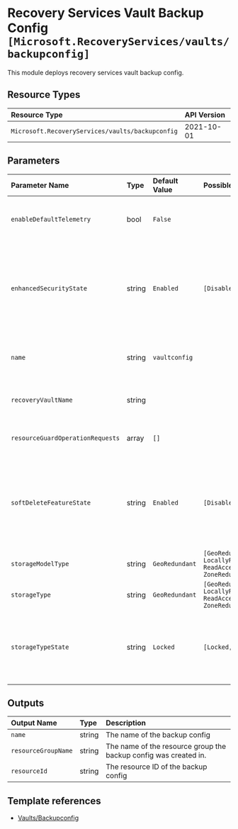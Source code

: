 # Recovery Services Vault Backup Config `[Microsoft.RecoveryServices/vaults/backupconfig]`

This module deploys recovery services vault backup config.

## Resource Types

| Resource Type | API Version |
| :-- | :-- |
| `Microsoft.RecoveryServices/vaults/backupconfig` | 2021-10-01 |

## Parameters

| Parameter Name | Type | Default Value | Possible Values | Description |
| :-- | :-- | :-- | :-- | :-- |
| `enableDefaultTelemetry` | bool | `False` |  | Optional. Enable telemetry via the Customer Usage Attribution ID (GUID). |
| `enhancedSecurityState` | string | `Enabled` | `[Disabled, Enabled]` | Optional. Enable this setting to protect hybrid backups against accidental deletes and add additional layer of authentication for critical operations. |
| `name` | string | `vaultconfig` |  | Optional. Name of the Azure Recovery Service Vault Backup Policy |
| `recoveryVaultName` | string |  |  | Required. Name of the Azure Recovery Service Vault |
| `resourceGuardOperationRequests` | array | `[]` |  | Optional. ResourceGuard Operation Requests |
| `softDeleteFeatureState` | string | `Enabled` | `[Disabled, Enabled]` | Optional. Enable this setting to protect backup data for Azure VM, SQL Server in Azure VM and SAP HANA in Azure VM from accidental deletes |
| `storageModelType` | string | `GeoRedundant` | `[GeoRedundant, LocallyRedundant, ReadAccessGeoZoneRedundant, ZoneRedundant]` | Optional. Storage type |
| `storageType` | string | `GeoRedundant` | `[GeoRedundant, LocallyRedundant, ReadAccessGeoZoneRedundant, ZoneRedundant]` | Optional. Storage type |
| `storageTypeState` | string | `Locked` | `[Locked, Unlocked]` | Optional. Once a machine is registered against a resource, the storageTypeState is always Locked. |

## Outputs

| Output Name | Type | Description |
| :-- | :-- | :-- |
| `name` | string | The name of the backup config |
| `resourceGroupName` | string | The name of the resource group the backup config was created in. |
| `resourceId` | string | The resource ID of the backup config |

## Template references

- [Vaults/Backupconfig](https://docs.microsoft.com/en-us/azure/templates/Microsoft.RecoveryServices/2021-10-01/vaults/backupconfig)
